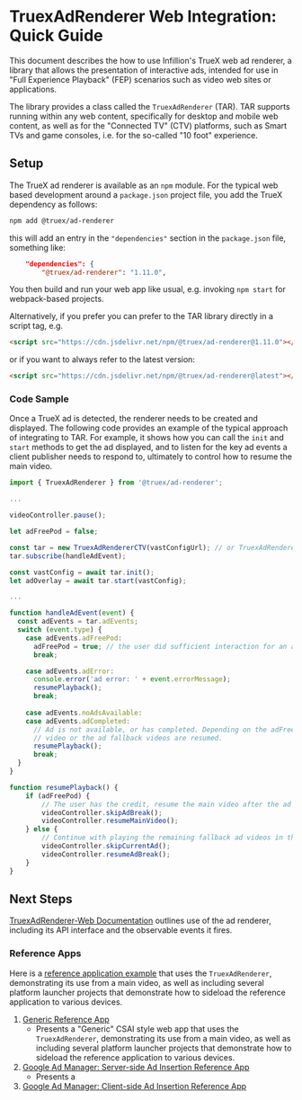 # TruexAdRenderer Web Integration: Quick Guide

This document describes the how to use Infillion's TrueX web ad renderer, a library that allows the presentation of
interactive ads, intended for use in "Full Experience Playback" (FEP) scenarios such as video web sites or applications.

The library provides a class called the `TruexAdRenderer` (TAR). TAR supports running within any web content, 
specifically for desktop and mobile web content, as well as for the "Connected TV" (CTV) platforms, such as Smart TVs
and game consoles, i.e. for the so-called "10 foot" experience.

## Setup
The TrueX ad renderer is available as an `npm` module. For the typical web based development around a `package.json` 
project file, you add the TrueX dependency as follows:
```sh
npm add @truex/ad-renderer
```
this will add an entry in the `"dependencies"` section in the `package.json` file, something like:
```json
    "dependencies": {
        "@truex/ad-renderer": "1.11.0",
```
You then build and run your web app like usual, e.g. invoking `npm start` for webpack-based projects.

Alternatively, if you prefer you can prefer to the TAR library directly in a script tag, e.g.
```html
<script src="https://cdn.jsdelivr.net/npm/@truex/ad-renderer@1.11.0"></script>
```
or if you want to always refer to the latest version:
```html
<script src="https://cdn.jsdelivr.net/npm/@truex/ad-renderer@latest"></script>
```

### Code Sample

Once a TrueX ad is detected, the renderer needs to be created and displayed. The following code provides an example of the typical approach of integrating to TAR. For example, it shows how you can call the `init` and `start` methods to get the ad displayed, and to
listen for the key ad events a client publisher needs to respond to, ultimately to control how to resume the main video.

```javascript
import { TruexAdRenderer } from '@truex/ad-renderer';

...

videoController.pause();

let adFreePod = false;

const tar = new TruexAdRendererCTV(vastConfigUrl); // or TruexAdRendererDesktop or TruexAdRendererMobile, as appropriate
tar.subscribe(handleAdEvent);

const vastConfig = await tar.init();
let adOverlay = await tar.start(vastConfig);

...

function handleAdEvent(event) {
  const adEvents = tar.adEvents;
  switch (event.type) {
    case adEvents.adFreePod:
      adFreePod = true; // the user did sufficient interaction for an ad credit
      break;

    case adEvents.adError:
      console.error('ad error: ' + event.errorMessage);
      resumePlayback();
      break;
      
    case adEvents.noAdsAvailable:
    case adEvents.adCompleted:
      // Ad is not available, or has completed. Depending on the adFreePod flag, either the main
      // video or the ad fallback videos are resumed.
      resumePlayback();
      break;
  }
}

function resumePlayback() {
    if (adFreePod) {
        // The user has the credit, resume the main video after the ad break.
        videoController.skipAdBreak();
        videoController.resumeMainVideo();
    } else {
        // Continue with playing the remaining fallback ad videos in the ad break.
        videoController.skipCurrentAd();
        videoController.resumeAdBreak();
    }
}
```

## Next Steps

[TruexAdRenderer-Web Documentation](DOCS.md) outlines use of the ad renderer, including its API interface and the observable events it fires.

### Reference Apps

Here is a [reference application example](https://github.com/socialvibe/truex-ctv-web-reference-app) that uses the `TruexAdRenderer`, demonstrating its use from a main video, as well as including several platform launcher projects that demonstrate how to sideload the reference application to various devices.

1. [Generic Reference App](https://github.com/socialvibe/truex-ctv-web-reference-app)
   * Presents a "Generic" CSAI style web app that uses the `TruexAdRenderer`, demonstrating its use from a main video, 
     as well as including several platform launcher projects that demonstrate how to sideload the reference application to various devices.
1. [Google Ad Manager: Server-side Ad Insertion Reference App](https://github.com/socialvibe/truex-ctv-web-google-ad-manager-reference-app)
   * Presents a 
1. [Google Ad Manager: Client-side Ad Insertion Reference App](https://github.com/socialvibe/truex-ctv-google-ima-csai-ref-app)

